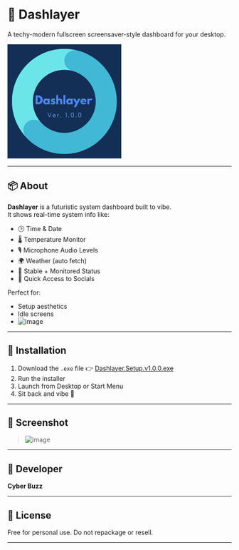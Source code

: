 # 💠 Dashlayer

A techy-modern fullscreen screensaver-style dashboard for your desktop.

![Dashlayer Logo](assets/Dashlayer%20Logo%20Icon.png)

---

## 📦 About

**Dashlayer** is a futuristic system dashboard built to vibe.  
It shows real-time system info like:

- 🕒 Time & Date  
- 🌡️ Temperature Monitor  
- 🎙️ Microphone Audio Levels  
- 🌍 Weather (auto fetch)  
- 🧠 Stable + Monitored Status  
- 🔗 Quick Access to Socials

Perfect for:
- Setup aesthetics
- Idle screens
- ![image](https://github.com/user-attachments/assets/261539ab-90f7-44f6-a702-e90e41b4f3f6)


---

## 🔧 Installation

1. Download the `.exe` file 👉 [Dashlayer.Setup.v1.0.0.exe](https://github.com/cyberbuzzytb/Dashlayer/releases/download/v1.0.0/Dashlayer.Setup.v1.0.0.exe)
2. Run the installer  
3. Launch from Desktop or Start Menu  
4. Sit back and vibe 🌌

---

## 📸 Screenshot

> ![image](https://github.com/user-attachments/assets/1b6ae47d-9bb4-4282-963d-05a475b3eefd)


---

## 👤 Developer

**Cyber Buzz**  

---

## 🧾 License

Free for personal use. Do not repackage or resell.

---

